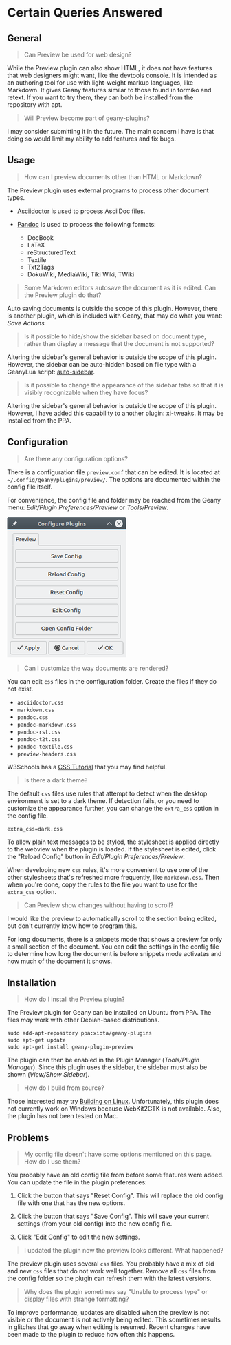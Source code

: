# Certain Queries Answered

## General

> Can Preview be used for web design?

While the Preview plugin can also show HTML, it does not have features that web designers might want, like the devtools console. It is intended as an authoring tool for use with light-weight markup languages, like Markdown. It gives Geany features similar to those found in formiko and retext. If you want to try them, they can both be installed from the repository with apt.

> Will Preview become part of geany-plugins?

I may consider submitting it in the future.  The main concern I have is that doing so would limit my ability to add features and fix bugs.

## Usage

> How can I preview documents other than HTML or Markdown?

The Preview plugin uses external programs to process other document types.

* [Asciidoctor](https://asciidoctor.org/) is used to process AsciiDoc files.

* [Pandoc](https://pandoc.org/) is used to process the following formats:

  + DocBook
  + LaTeX
  + reStructuredText
  + Textile
  + Txt2Tags
  + DokuWiki, MediaWiki, Tiki Wiki, TWiki

> Some Markdown editors autosave the document as it is edited.  Can the Preview plugin do that?

Auto saving documents is outside the scope of this plugin.  However, there is another plugin, which is included with Geany, that may do what you want: *Save Actions*

> Is it possible to hide/show the sidebar based on document type, rather than display a message that the document is not supported?

Altering the sidebar's general behavior is outside the scope of this plugin.  However, the sidebar can be auto-hidden based on file type with a GeanyLua script: [auto-sidebar](https://github.com/xiota/geanylua-scripts).

> Is it possible to change the appearance of the sidebar tabs so that it is visibly recognizable when they have focus?

Altering the sidebar's general behavior is outside the scope of this plugin.  However, I have added this capability to another plugin: xi-tweaks.  It may be installed from the PPA.

## Configuration

> Are there any configuration options?

There is a configuration file `preview.conf` that can be edited.  It is located at `~/.config/geany/plugins/preview/`.  The options are documented within the config file itself.

For convenience, the config file and folder may be reached from the Geany menu: *Edit/Plugin Preferences/Preview* or *Tools/Preview*.

![convenience buttons](geany-plugin-preferences.png)

> Can I customize the way documents are rendered?

You can edit `css` files in the configuration folder.  Create the files if they do not exist.

* `asciidoctor.css`
* `markdown.css`
* `pandoc.css`
* `pandoc-markdown.css`
* `pandoc-rst.css`
* `pandoc-t2t.css`
* `pandoc-textile.css`
* `preview-headers.css`

W3Schools has a [CSS Tutorial](https://www.w3schools.com/css/) that you may find helpful.

> Is there a dark theme?

The default `css` files use rules that attempt to detect when the desktop environment is set to a dark theme.  If detection fails, or you need to customize the appearance further, you can change the `extra_css` option in the config file.
```
extra_css=dark.css
```

To allow plain text messages to be styled, the stylesheet is applied directly to the webview when the plugin is loaded.  If the stylesheet is edited, click the "Reload Config" button in *Edit/Plugin Preferences/Preview*.

When developing new `css` rules, it's more convenient to use one of the other stylesheets that's refreshed more frequently, like `markdown.css`. Then when you're done, copy the rules to the file you want to use for the `extra_css` option.

> Can Preview show changes without having to scroll?

I would like the preview to automatically scroll to the section being edited, but don't currently know how to program this.

For long documents, there is a snippets mode that shows a preview for only a small section of the document. You can edit the settings in the config file to determine how long the document is before snippets mode activates and how much of the document it shows.

## Installation

> How do I install the Preview plugin?

The Preview plugin for Geany can be installed on Ubuntu from PPA.  The files *may* work with other Debian-based distributions.
```
sudo add-apt-repository ppa:xiota/geany-plugins
sudo apt-get update
sudo apt-get install geany-plugin-preview
```

The plugin can then be enabled in the Plugin Manager (*Tools/Plugin Manager*).  Since this plugin uses the sidebar, the sidebar must also be shown (*View/Show Sidebar*).

> How do I build from source?

Those interested may try [Building on Linux](Building_on_Linux.md).  Unfortunately, this plugin does not currently work on Windows because WebKit2GTK is not available.  Also, the plugin has not been tested on Mac.

## Problems

> My config file doesn't have some options mentioned on this page.  How do I use them?

You probably have an old config file from before some features were added.  You can update the file in the plugin preferences:

1. Click the button that says "Reset Config".  This will replace the old config file with one that has the new options.

2. Click the button that says "Save Config".  This will save your current settings (from your old config) into the new config file.

3. Click "Edit Config" to edit the new settings.

> I updated the plugin now the preview looks different.  What happened?

The preview plugin uses several `css` files.  You probably have a mix of old and new `css` files that do not work well together.  Remove all `css` files from the config folder so the plugin can refresh them with the latest versions.

> Why does the plugin sometimes say "Unable to process type" or display files with strange formatting?

To improve performance, updates are disabled when the preview is not visible or the document is not actively being edited.  This sometimes results in glitches that go away when editing is resumed.  Recent changes have been made to the plugin to reduce how often this happens.
